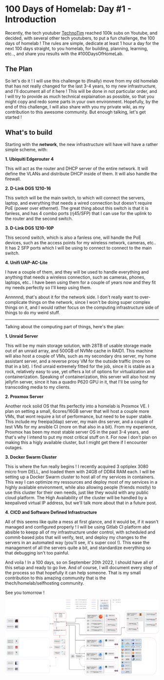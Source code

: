 # 100 Days of Homelab: Day #1 - Introduction
Recently,  the tech youtuber [TechnoTim](https://www.youtube.com/c/TechnoTimLive) reached 100k subs on Youtube, and decided, with several other tech youtubers, to put a fun challenge, the 100 days of homelab !
The rules are simple, dedicate at least 1 hour a day for the next 100 days straight, to you homelab, for building, planning, learning, etc.., and share you results with the #100DaysOfHomeLab.


## The Plan
So let's do it ! I will use this challenge to (finally) move from my old homelab that has not really changed for the last 3-4 years, to my new infrastructure, and I'll document all of it here !
This will be done in not particular order, and I will try to provide as much technical explaination as possible, so that you might copy and redo some parts in your own environment.
Hopefully, by the end of this challenge, I will also share with you my private wiki, as my contribution to this awesome community. But enough talking, let's get started !

## What's to build
Starting with the **network**, the new infrastructure will have will have a rather simple scheme, with:

**1. Ubiquiti Edgerouter 4**

This will act as the router and DHCP server of the entire network. 
It will define the VLANs and distribute DHCP inside of them.
It will also handle the firewall.

**2. D-Link DGS 1210-16**

This switch will be the main switch, to which will connect the servers, laptop, and everything that needs a wired connection but doesn't require PoE (power over ethernet). The great thing about this switch is that it is fanless, and has 4 combo ports (rj45/SFP) that I can use for the uplink to the router and the second switch.

**3. D-Link DGS 1210-10P**

This second switch, which is also a fanless one, will handle the PoE devices, such as the access points for my wireless network, cameras, etc.. It has 2 SFP ports which I will be using to connect to connect to the main switch.

**4. Unifi UAP-AC-Lite**

I have a couple of them, and they will be used to handle everything and anything that needs a wireless connection, such as cameras, phones, laptops, etc..
I have been using them for a couple of years now and they fit my needs perfectly so I'll keep using them.

Annnnnd, that's about it for the network side. I don't really want to over-complicate things on the network, since I won't be doing super complex things on it, and I would rather focus on the computing infrastructure side of things to do my weird stuff.

---

Talking about the computing part of things, here's the plan:

**1. Unraid Server**

This will be my main storage solution, with 28TB of usable storage made out of an unraid array, and 500GB of NVMe cache in RAID1. This machine will also host a couple of VMs, such as my secondary dns server, my home assistant server, and a reverse proxy VM for the outside traffic (more on that in a bit). I find unraid extremely fitted for the job, since it is stable as a rock, relatively easy to use, yet offers a lot of options for virtualization and containerization. Speaking of containerization, this server will also host my jellyfin server, since it has a quadro P620 GPU in it, that I'll be using for transcoding media to my clients.

**2. Proxmox Server**

Another rock solid OS that fits perfectly into a homelab is Proxmox VE. I plan on setting a small, 6cores/16GB server that will host a couple more VMs, that wont require a lot of performance, but need to be super stable. This include my freeipa(ldap) server, my main dns server, and a couple of test VMs for my ansible CI (more on that also in a bit). From my experience, Proxmox has been my most stable server OS in the past 3-4 years, and that's why I intend to put my most critical stuff on it. For now I don't plan on making this a higly available cluster, but I might get there if I encounter outages.

**3. Docker Swarm Cluster**

This is where the fun really begins ! I recently acquired 3 optiplex 3080 micro from DELL, and loaded them with 24GB of DDR4 RAM each. I will be setting up a Docker Swarm cluster to host all of my services in containers. This way I can optimize my ressources and deploy most of my services in a highly available environment, while also allowing people (friends mostly) to use this cluster for their own needs, just like they would with any public cloud platform.
The High Availability of the cluster will be handled by a keepalived virtual IP address, but we'll talk more about that in a future post.

**4. CICD and Software Defined Infrastructure**

All of this seems like quite a mess at first glance, and it would be, if it wasn't managed and configured properly ! I will be using Gitlab CI platform abd absible to keepp all of my infrastructure under control, with scheduled and commit-based jobs that will verify, test, and deploy my changes to the servers in an automated way (you'll see, it's super cool !). This ease the management of all the servers quite a bit, and standardize everything so that debugging isn't too painful.

And voila ! In a 100 days, so on September 20th 2022, I should have all of this setup and ready to go live.
And of course, I will document every step of the process so that hopefully it can help someone.
That is my small contribution to this amazing community that is the thech/homelab/selfhosting community.

See you tomorrow !

![diagram](https://github.com/ednxzu/100-Days-of-Homelab/blob/main/ressources/homelab.jpg?raw=true)